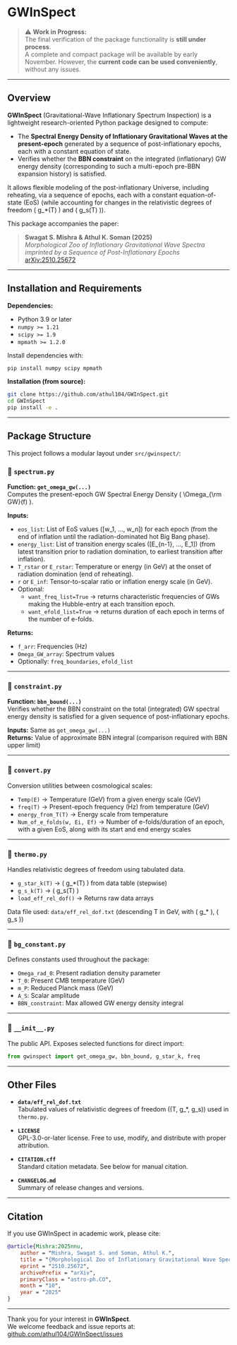 # GWInSpect

> ⚠️ **Work in Progress:**  
> The final verification of the package functionality is **still under process**.  
> A complete and compact package will be available by early November. However, the **current code can be used conveniently**, without any issues.

---

## Overview

**GWInSpect** (Gravitational-Wave Inflationary Spectrum Inspection) is a lightweight research-oriented Python package designed to compute:

- The **Spectral Energy Density of Inflationary Gravitational Waves at the present-epoch** generated by a sequence of post-inflationary epochs, each with a constant equation of state.
- Verifies whether the **BBN constraint** on the integrated (inflationary) GW energy density (corresponding to such a multi-epoch pre-BBN expansion history) is satisfied.

It allows flexible modeling of the post-inflationary Universe, including reheating, via a sequence of epochs, each with a constant equation-of-state (EoS) (while accounting for changes in the relativistic degrees of freedom \( g_*(T) \) and \( g_s(T) \)).

This package accompanies the paper:

> **Swagat S. Mishra & Athul K. Soman (2025)**  
> *Morphological Zoo of Inflationary Gravitational Wave Spectra imprinted by a Sequence of Post-Inflationary Epochs*  
> [arXiv:2510.25672](https://arxiv.org/abs/2510.25672)

---

## Installation and Requirements

**Dependencies:**

- Python 3.9 or later
- `numpy >= 1.21`
- `scipy >= 1.9`
- `mpmath >= 1.2.0`

Install dependencies with:

```bash
pip install numpy scipy mpmath
```

**Installation (from source):**

```bash
git clone https://github.com/athul104/GWInSpect.git
cd GWInSpect
pip install -e .
```

---

## Package Structure

This project follows a modular layout under `src/gwinspect/`:

### 🔹 `spectrum.py`

**Function: `get_omega_gw(...)`**  
Computes the present-epoch GW Spectral Energy Density \( \Omega_{\rm GW}(f) \).

**Inputs:**

- `eos_list`: List of EoS values \([w_1, ..., w_n]\) for each epoch (from the end of inflation until the radiation-dominated hot Big Bang phase).
- `energy_list`: List of transition energy scales \([E_{n-1}, ..., E_1]\) (from latest transition prior to radiation domination, to earliest transition after inflation).
- `T_rstar` or `E_rstar`: Temperature or energy (in GeV) at the onset of radiation domination (end of reheating).
- `r` or `E_inf`: Tensor-to-scalar ratio or inflation energy scale (in GeV).
- Optional:
  - `want_freq_list=True` → returns characteristic frequencies of GWs making the Hubble-entry at each transition epoch.
  - `want_efold_list=True` → returns duration of each epoch in terms of the number of e-folds.

**Returns:**

- `f_arr`: Frequencies (Hz)
- `Omega_GW_array`: Spectrum values
- Optionally: `freq_boundaries`, `efold_list`

---

### 🔹 `constraint.py`

**Function: `bbn_bound(...)`**  
Verifies whether the BBN constraint on the total (integrated) GW spectral energy density is satisfied for a given sequence of post-inflationary epochs.

**Inputs:** Same as `get_omega_gw(...)`  
**Returns:** Value of approximate BBN integral (comparison required with BBN upper limit)

---

### 🔹 `convert.py`

Conversion utilities between cosmological scales:

- `Temp(E)` → Temperature (GeV) from a given energy scale (GeV)  
- `freq(T)` → Present-epoch frequency (Hz) from temperature (GeV)  
- `energy_from_T(T)` → Energy scale from temperature  
- `Num_of_e_folds(w, Ei, Ef)` → Number of e-folds/duration of an epoch, with a given EoS, along with its start and end energy scales

---

### 🔹 `thermo.py`

Handles relativistic degrees of freedom using tabulated data.

- `g_star_k(T)` → \( g_*(T) \) from data table (stepwise)  
- `g_s_k(T)` → \( g_s(T) \)  
- `load_eff_rel_dof()` → Returns raw data arrays

Data file used: `data/eff_rel_dof.txt` (descending T in GeV, with \( g_* \), \( g_s \))

---

### 🔹 `bg_constant.py`

Defines constants used throughout the package:

- `Omega_rad_0`: Present radiation density parameter  
- `T_0`: Present CMB temperature (GeV)  
- `m_P`: Reduced Planck mass (GeV)  
- `A_S`: Scalar amplitude  
- `BBN_constraint`: Max allowed GW energy density integral  

---

### 🔹 `__init__.py`

The public API. Exposes selected functions for direct import:

```python
from gwinspect import get_omega_gw, bbn_bound, g_star_k, freq
```

---

## Other Files

- **`data/eff_rel_dof.txt`**  
  Tabulated values of relativistic degrees of freedom \((T, g_*, g_s)\) used in `thermo.py`.

- **`LICENSE`**  
  GPL-3.0-or-later license. Free to use, modify, and distribute with proper attribution.

- **`CITATION.cff`**  
  Standard citation metadata. See below for manual citation.

- **`CHANGELOG.md`**  
  Summary of release changes and versions.

---

## Citation

If you use GWInSpect in academic work, please cite:

```bibtex
@article{Mishra:2025nnu,
    author = "Mishra, Swagat S. and Soman, Athul K.",
    title = "{Morphological Zoo of Inflationary Gravitational Wave Spectra imprinted by a Sequence of Post-Inflationary Epochs}",
    eprint = "2510.25672",
    archivePrefix = "arXiv",
    primaryClass = "astro-ph.CO",
    month = "10",
    year = "2025"
}
```

---

Thank you for your interest in **GWInSpect**.  
We welcome feedback and issue reports at:  
[github.com/athul104/GWInSpect/issues](https://github.com/athul104/GWInSpect/issues)
